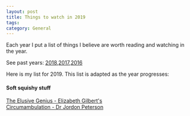 ```yaml
---
layout: post
title: Things to watch in 2019
tags: 
category: General
---
```


Each year I put a list of things I believe are worth reading and watching in the year. 

See past years: [2018](http://blog.markpearl.co.za/Things-to-watch-in-2018),[2017](http://blog.markpearl.co.za/Things-to-read-and-watch-in-2017),[2016](http://blog.markpearl.co.za/Things-To-Read-And-Watch-in-2016)  

Here is my list for 2019. This list is adapted as the year progresses:

#### Soft squishy stuff  

[The Elusive Genius - Elizabeth Gilbert's](https://www.ted.com/talks/elizabeth_gilbert_on_genius?language=en)  
[Circumambulation - Dr Jordon Peterson](https://www.youtube.com/watch?v=H5KvIgvwbwQ&t=7s)  
